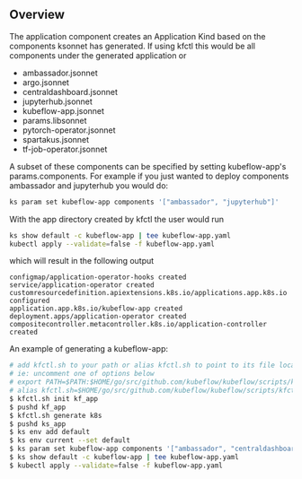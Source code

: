 ## Overview

The application component creates an Application Kind based on the 
components ksonnet has generated. If using kfctl this would be all components 
under the generated application or 
- ambassador.jsonnet
- argo.jsonnet
- centraldashboard.jsonnet
- jupyterhub.jsonnet
- kubeflow-app.jsonnet
- params.libsonnet
- pytorch-operator.jsonnet
- spartakus.jsonnet
- tf-job-operator.jsonnet

A subset of these components can be specified by setting kubeflow-app's params.components. 
For example if you just wanted to deploy components ambassador and jupyterhub you would do:
```bash
ks param set kubeflow-app components '["ambassador", "jupyterhub"]'
```

With the app directory created by kfctl the user would run
```bash
ks show default -c kubeflow-app | tee kubeflow-app.yaml
kubectl apply --validate=false -f kubeflow-app.yaml
```

which will result in the following output
```
configmap/application-operator-hooks created
service/application-operator created
customresourcedefinition.apiextensions.k8s.io/applications.app.k8s.io configured
application.app.k8s.io/kubeflow-app created
deployment.apps/application-operator created
compositecontroller.metacontroller.k8s.io/application-controller created
```

An example of generating a kubeflow-app:

```bash
# add kfctl.sh to your path or alias kfctl.sh to point to its file location 
# ie: uncomment one of options below
# export PATH=$PATH:$HOME/go/src/github.com/kubeflow/kubeflow/scripts/kfctl.sh
# alias kfctl.sh=$HOME/go/src/github.com/kubeflow/kubeflow/scripts/kfctl.sh
$ kfctl.sh init kf_app
$ pushd kf_app
$ kfctl.sh generate k8s
$ pushd ks_app
$ ks env add default
$ ks env current --set default
$ ks param set kubeflow-app components '["ambassador", "centraldashboard", "jupyterhub", "tf-job-operator"]'
$ ks show default -c kubeflow-app | tee kubeflow-app.yaml
$ kubectl apply --validate=false -f kubeflow-app.yaml
```
